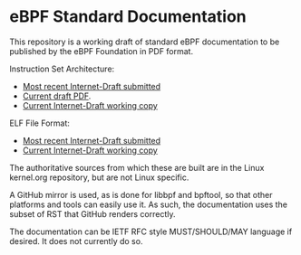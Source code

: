# eBPF Standard Documentation

This repository is a working draft of standard eBPF documentation
to be published by the eBPF Foundation in PDF format.

Instruction Set Architecture:

* [Most recent Internet-Draft submitted](https://datatracker.ietf.org/doc/html/draft-thaler-bpf-isa)
* [Current draft PDF](https://github.com/ietf-wg-bpf/ebpf-docs/blob/pdf/instruction-set.pdf).
* [Current Internet-Draft working copy](https://htmlpreview.github.io/?https://raw.githubusercontent.com/ietf-wg-bpf/ebpf-docs/pdf/draft-thaler-bpf-isa.html)

ELF File Format:

* [Most recent Internet-Draft submitted](https://datatracker.ietf.org/doc/html/draft-thaler-bpf-elf)
* [Current Internet-Draft working copy](https://htmlpreview.github.io/?https://raw.githubusercontent.com/ietf-wg-bpf/ebpf-docs/pdf/draft-thaler-bpf-elf.html)

The authoritative sources from which these are built are
in the Linux kernel.org repository, but are not Linux specific.

A GitHub mirror is used, as is done for libbpf and
bpftool, so that other platforms and tools can easily use it.
As such, the documentation uses the subset of RST that GitHub
renders correctly.

The documentation can be IETF RFC style MUST/SHOULD/MAY language
if desired.  It does not currently do so.
